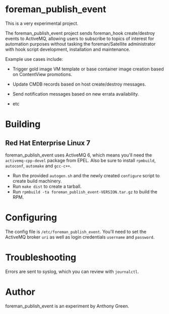 # foreman_publish_event

This is a very experimental project.

The foreman_publish_event project sends foreman_hook create/destroy
events to ActiveMQ, allowing users to subscribe to topics of interest
for automation purposes without tasking the foreman/Satellite
administrator with hook script development, installation and
maintenance.

Example use cases include:

* Trigger gold image VM template or base container image creation
  based on ContentView promotions.

* Update CMDB records based on host create/destroy messages.

* Send notification messages based on new errata availability.

* etc

# Building

## Red Hat Enterprise Linux 7

foreman_publish_event uses ActiveMQ 6, which means you'll need the
`activemq-cpp-devel` package from EPEL.  Also be sure to install
`rpmbuild`, `autoconf`, `automake` and `gcc-c++`.

* Run the provided `autogen.sh` and the newly created `configure` script to create build machinery.
* Run `make dist` to create a tarball.
* Run `rpmbuild -ta foreman_publish_event-VERSION.tar.gz` to build the RPM.

# Configuring

The config file is `/etc/foreman_publish_event`.  You'll need to set
the ActiveMQ broker `uri` as well as login credentials `username` and
`password`.

# Troubleshooting

Errors are sent to syslog, which you can review with `journalctl`.

# Author

foreman_publish_event is an experiment by Anthony Green.




